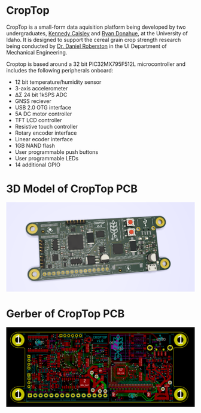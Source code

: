 # CropTop

CropTop is a small-form data aquisition platform being developed by two undergraduates, [Kennedy Caisley](https://github.com/kcaisley) and [Ryan Donahue](https://github.com/ryand323), at the University of Idaho. It is designed to support the cereal grain crop strength research being conducted by [Dr. Daniel Roberston](https://www.uidaho.edu/engr/departments/me/our-people/faculty/daniel-robertson) in the UI Department of Mechanical Engineering.

Croptop is based around a 32 bit PIC32MX795F512L microcontroller and includes the following peripherals onboard:
* 12 bit temperature/humidity sensor
* 3-axis accelerometer
* ΔΣ 24 bit 1kSPS ADC
* GNSS reciever
* USB 2.0 OTG interface
* 5A DC motor controller
* TFT LCD controller
* Resistive touch controller
* Rotary encoder interface
* Linear ecoder interface
* 1GB NAND flash
* User programmable push buttons
* User programmable LEDs
* 14 additional GPIO

# 3D Model of CropTop PCB

![3d model](Documentation/Images/Capture.PNG?raw=true "Title")

# Gerber of CropTop PCB

![Gerber of board](Documentation/Images/gerb.PNG?raw=true "Title")
